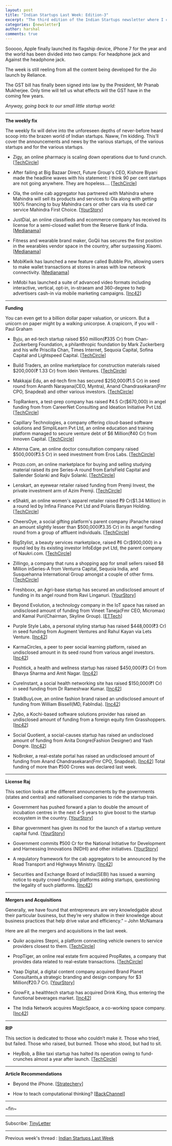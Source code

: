 ```yaml
---
layout: post
title: "Indian Startups Last Week: Edition-3"
excerpt: "The third edition of the Indian Startups newsletter where I curate the what went down in the ecosystem last week."
categories: [newsletter]
author: harshal
comments: true
---
```



Sooooo, Apple finally launched its flagship device, iPhone 7 for the year and the world has been divided into two camps: For headphone jack and Against the headphone jack. 

The week is still reeling from all the content being developed for the Jio launch by Reliance.

The GST bill has finally been signed into law by the President, Mr Pranab Mukherjee. Only time will tell us what effects will the GST have in the coming few years.

*Anyway, going back to our small little startup world:*

***

**The weekly fix**

The weekly fix will delve into the unforeseen depths of never-before heard scoop into the brazen world of Indian startups. Naww, I’m kidding. This’ll cover the announcements and news by the various startups, of the various startups and for the various startups.

* Zigy, an online pharmacy is scaling down operations due to fund crunch. [[TechCircle](http://techcircle.vccircle.com/2016/09/07/online-pharmacy-zigy-may-shut-operations-in-three-months/)]

* After failing at Big Bazaar Direct, Future Group's CEO, Kishore Biyani made the headline waves with his statement: ﻿﻿I think 90 per cent startups are not going anywhere. They are hopeless…. [[TechCircle](http://techcircle.vccircle.com/2016/09/07/future-groups-biyani-says-90-startups-not-going-anywhere/)]

* Ola, the online cab aggregator has partnered with Mahindra where Mahindra will sell its products and services to Ola along with getting 100% financing to buy Mahindra cars or other cars via its used car service Mahindra First Choice. [[YourStory](https://yourstory.com/2016/09/mahindra-ola-tie-up/)]

* JustDial, an online classifieds and ecommerce company has received its license for a semi-closed wallet from the Reserve Bank of India. [[Medianama](http://www.medianama.com/2016/09/223-justdial-wallet-licence/)]

* Fitness and wearable brand maker, GoQii has secures the first position in the wearables vendor space in the country, after surpassing Xiaomi. [[Medianama](http://www.medianama.com/2016/09/223-goqii-idc-q2-16/)]

* MobiKwik has launched a new feature called Bubble Pin, allowing users to make wallet transactions at stores in areas with low network connectivity. [[Medianama](http://www.medianama.com/2016/09/223-mobikwik-bubble-pin/)]

* InMobi has launched a suite of advanced video formats including interactive, vertical, opt-in, in-straeam and 360-degree to help advertisers cash-in via mobile marketing campaigns. [[Inc42](https://inc42.com/flash-feed/inmobi-advanced-video-formats/)]

***

**Funding**

You can even get to a billion dollar paper valuation, or unicorn. But a unicorn on paper might by a walking unicorpse. A crapicorn, if you will - Paul Graham

* Byju, an ed-tech startup raised $50 million(₹335 Cr) from Chan-Zuckerberg Foundation, a philanthropic foundation by Mark Zuckerberg and his wife Priscilla Chan, Times Internet, Sequoia Capital, Sofina Capital and Lightspeed Capital. [[TechCircle](http://techcircle.vccircle.com/2016/09/08/ed-tech-startup-byjus-raises-50-mn-from-mark-zuckerbergs-foundation-others/)]

* Build Traders, an online marketplace for construction materials raised $200,000(₹ 1.33 Cr) from Idein Ventures. [[TechCircle](http://techcircle.vccircle.com/2016/09/08/online-construction-materials-marketplace-buildtraders-raises-capital-from-idein-ventures/)]

* Makkajai Edu, an ed-tech firm has secured $250,000(₹1.5 Cr) in seed round from Ananth Narayana(CEO, Myntra), Anand Chandrasekaran(Fmr CPO, Snapdeal) and other various investors. [[TechCircle](http://techcircle.vccircle.com/2016/09/09/anand-chandrasekaran-ananth-narayan-others-invest-in-ed-tech-firm-makkajai/)]

* TopRankers, a test-prep company has raised ₹4.5 Cr($670,000) in angel funding from from CareerNet Consulting and Ideation Initiative Pvt Ltd. [[TechCircle](http://techcircle.vccircle.com/2016/09/07/exclusive-test-prep-startup-toprankers-raises-670k-in-angel-funding/)]

* Capillary Technologies, a company offering cloud-based software solutions and SimpliLearn Pvt Ltd, an online education and training platform managed to secure venture debt of $6 Million(₹40 Cr) from Innoven Capital. [[TechCircle](http://techcircle.vccircle.com/2016/09/07/capillary-technologies-simplilearn-get-venture-debt-from-innoven/)]

* Alterna Care, an online doctor consultation company raised $500,000(₹3.5 Cr) in seed investment from Eros Labs. [[TechCircle](http://techcircle.vccircle.com/2016/09/07/health-tech-startup-alternacare-raises-500k-from-eros-labs/)]

* Prozo.com, an online marketplace for buying and selling studying material raised its pre Series-A round from EarlsField Capital and Sailender Solanki and Rajiv Solanki. [[TechCircle](http://techcircle.vccircle.com/2016/09/07/exclusive-ed-tech-startup-prozo-raises-pre-series-a-round/)]

* Lenskart, an eyewear retailer raised funding from Premji Invest, the private investment arm of Azim Premji. [[TechCircle](http://techcircle.vccircle.com/2016/09/06/eyewear-e-tailer-lenskart-gets-funding-from-premjiinvest/)]

* eShakti, an online women's apparel retailer raised ₹9 Cr($1.34 Million) in a round led by Infina Finance Pvt Ltd and Polaris Banyan Holding. [[TechCircle](http://techcircle.vccircle.com/2016/09/06/%E2%80%8Bexclusive-womens-apparel-e-tailer-eshakti-raises-fresh-funding/)]

* CheersOye, a social gifting platform's parent company iPanache raised an amount slightly lesser than $500,000(₹3.35 Cr) in its angel funding round from a group of affluent individuals. [[TechCircle](http://techcircle.vccircle.com/2016/09/06/exclusive-social-gifting-platform-cheersoye-raises-angel-funding/)]

* BigStylist, a beauty services marketplace, raised ₹6 Cr($900,000) in a round led by its existing investor InfoEdge pvt Ltd, the parent company of Naukri.com. [[TechCircle](http://techcircle.vccircle.com/2016/09/06/bigstylist-gets-900k-more-from-naukri-com-parent/)]

* Zillingo, a company that runs a shopping app for small sellers raised $8 Million inSeries-A from Venturra Capital, Sequoia India, and Susquehanna International Group amongst a couple of other firms. [[TechCircle](http://techcircle.vccircle.com/2016/09/06/fashion-marketplace-zilingo-raises-series-a-funding-from-venturra-sequoia-others/)]

* Freshboxx, an Agri-base startup has secured an undisclosed amount of funding in its angel round from Ravi Linganuri. [[YourStory](https://yourstory.com/2016/09/freshboxx-angel-funding/)]

* Beyond Evolution, a technology company in the IoT space has raised an undisclosed amount of funding from Vineet Taneja(Fmr CEO, Micromax) and Kamal Puri(Chairman, Skyline Group). [[ETTech](http://tech.economictimes.indiatimes.com/news/startups/beyond-evolution-raises-seed-funding-from-vineet-taneja-and-kamal-puri/53836922)]

* Purple Style Labs, a personal styling startup has raised $448,000(₹3 Cr) in seed funding from Augment Ventures and Rahul Kayan via Lets Venture. [[Inc42](https://inc42.com/flash-feed/psl-450k-letsventure/)]

* KarmaCircles, a peer to peer social learning platform, raised an undisclosed amount in its seed round from various angel investors. [[Inc42](https://inc42.com/flash-feed/karmacircles-seed-funding/)]

* Poshtick, a health and wellness startup has raised $450,000(₹3 Cr) from Bhavya Sharma and Amit Nagar. [[Inc42](https://inc42.com/flash-feed/poshtick-450k/)]

* CureInstant, a social health networking site has raised $150,000(₹1 Cr) in seed funding from Dr Rameshwar Kumar. [[Inc42](https://inc42.com/flash-feed/cureinstant-seed-funding/)]

* StalkBuyLove, an online fashion brand raised an undisclosed amount of funding from William Bissell(MD, FabIndia). [[Inc42](https://inc42.com/flash-feed/fabindias-md-backs-stalkbuylove/)]

* Zybo, a Kochi-based software solutions provider has raised an undisclosed amount of funding from a foreign equity firm Grasshoppers. [[Inc42](https://inc42.com/flash-feed/zybo-funding/)]

* Social Quotient, a social-causes startup has raised an undisclosed amount of funding from Anita Dongre(Fashion Designer) and Yash Dongre. [[Inc42](https://inc42.com/flash-feed/social-quotient-funding/)]

* NoBroker, a real-estate portal has raised an undisclosed amount of funding from Anand Chandrasekaran(Fmr CPO, Snapdeal). [[Inc42](https://inc42.com/flash-feed/nobroker-funding/)]
Total funding of more than ₹500 Crores was declared last week.

***

**License Raj**

This section looks at the different announcements by the governments (states and central) and nationalised companies to ride the startup train.

* Government has pushed forward a plan to double the amount of incubation centres in the next 4-5 years to give boost to the startup ecosystem in the country. [[YourStory](https://yourstory.com/2016/09/govt-to-double-incubation-centres/)]

* Bihar government has given its nod for the launch of a startup venture capital fund. [[YourStory](https://yourstory.com/2016/09/bihar-startup-policy/)]

* Government commits ₹500 Cr for the National Initiative for Development and Harnessing Innovations (NIDHI) and other initiatives. [[YourStory](https://yourstory.com/2016/09/govt-invest-500cr-startups/)]

* A regulatory framework for the cab aggregators to be announced by the Road Transport and Highways Ministry. [[Inc42](https://inc42.com/buzz/govt-regulatory-cab-nitin-gadkari/)]

* Securities and Exchange Board of India(SEBI) has issued a warning notice to equity crowd-funding platforms aiding startups, questioning the legality of such platforms. [[Inc42](https://inc42.com/buzz/sebi-warning-crowdfunding/)]

***

**Mergers and Acquisitions**

Generally, we have found that entrepreneurs are very knowledgable about their particular business, but they’re very shallow in their knowledge about business practices that help drive value and efficiency.” – John McNamara

Here are all the mergers and acquisitions in the last week.

* Quikr acquires Stepni, a platform connecting vehicle owners to service providers closest to them. [[TechCircle](http://techcircle.vccircle.com/2016/09/07/quikr-acquires-stepni-launches-vehicle-maintenance-services/)]

* PropTiger, an online real estate firm acquired PropRates, a company that provides data related to real-estate transactions. [[TechCircle](http://techcircle.vccircle.com/2016/09/06/proptiger-buys-realty-data-provider-startup-proprates/)]

* Yaap Digital, a digital content company acquired Brand Planet Consultants,a strategic branding and design company for $3 Million(₹20.7 Cr). [[YourStory](https://yourstory.com/2016/09/yaap-acquires-brand-planet/)]

* GrowFit, a healthtech startup has acquired Drink King, thus entering the functional beverages market. [[Inc42](https://inc42.com/flash-feed/grow-fit-drink-king-acquisition/)]

* The India Network acquires MagicSpace, a co-working space company. [[Inc42](https://inc42.com/flash-feed/india-network-magicspace/)]

***

**RIP**

This section is dedicated to those who couldn’t make it. Those who tried, but failed. Those who raised, but burned. Those who stood, but had to sit.

* HeyBob, a Bike taxi startup has halted its operation owing to fund-crunches almost a year after launch. [[TechCircle](http://techcircle.vccircle.com/2016/09/07/exclusive-bike-taxi-startup-hey-bob-halts-operations-on-fund-crunch/)]

***

**Article Recommendations**

* Beyond the iPhone. [[Stratechery](https://stratechery.com/2016/beyond-the-iphone/)]

* How to teach computational thinking? [[BackChannel](https://backchannel.com/how-to-teach-computational-thinking-29e45c8a2664#.b4hdqhocd)]

***
~fin~

***

Subscribe: [TinyLetter](http://tinyletter.com/harshalbot)

***

Previous week's thread : [Indian Startups Last Week](https://www.reddit.com/r/india/comments/513183/indian_startups_this_week/)